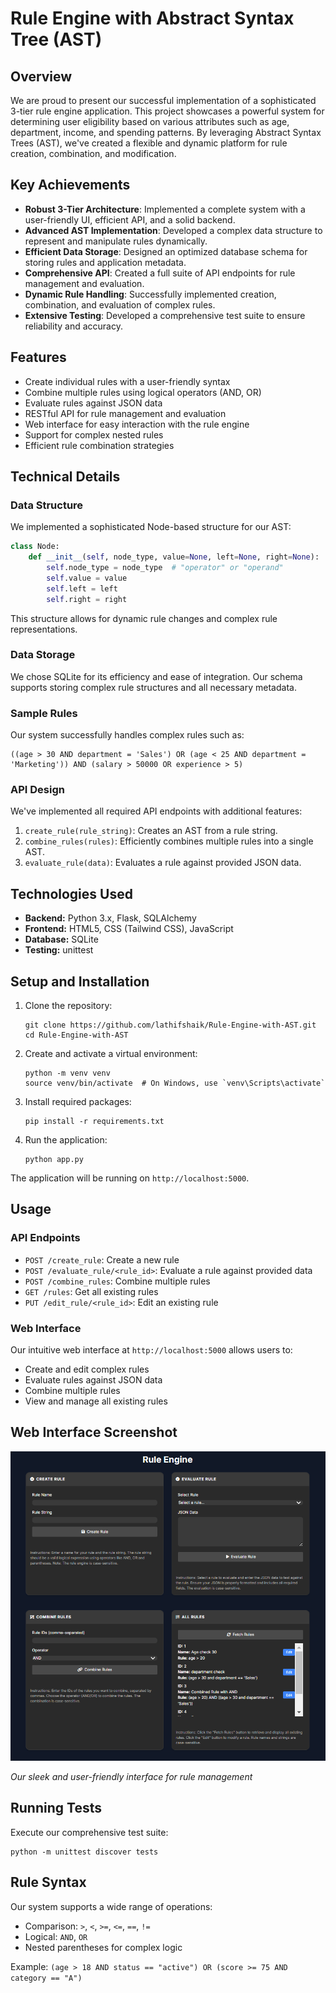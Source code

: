 # Rule Engine with Abstract Syntax Tree (AST)

## Overview

We are proud to present our successful implementation of a sophisticated 3-tier rule engine application. This project showcases a powerful system for determining user eligibility based on various attributes such as age, department, income, and spending patterns. By leveraging Abstract Syntax Trees (AST), we've created a flexible and dynamic platform for rule creation, combination, and modification.

## Key Achievements

- **Robust 3-Tier Architecture**: Implemented a complete system with a user-friendly UI, efficient API, and a solid backend.
- **Advanced AST Implementation**: Developed a complex data structure to represent and manipulate rules dynamically.
- **Efficient Data Storage**: Designed an optimized database schema for storing rules and application metadata.
- **Comprehensive API**: Created a full suite of API endpoints for rule management and evaluation.
- **Dynamic Rule Handling**: Successfully implemented creation, combination, and evaluation of complex rules.
- **Extensive Testing**: Developed a comprehensive test suite to ensure reliability and accuracy.

## Features

- Create individual rules with a user-friendly syntax
- Combine multiple rules using logical operators (AND, OR)
- Evaluate rules against JSON data
- RESTful API for rule management and evaluation
- Web interface for easy interaction with the rule engine
- Support for complex nested rules
- Efficient rule combination strategies

## Technical Details

### Data Structure

We implemented a sophisticated Node-based structure for our AST:

```python
class Node:
    def __init__(self, node_type, value=None, left=None, right=None):
        self.node_type = node_type  # "operator" or "operand"
        self.value = value
        self.left = left
        self.right = right
```

This structure allows for dynamic rule changes and complex rule representations.

### Data Storage

We chose SQLite for its efficiency and ease of integration. Our schema supports storing complex rule structures and all necessary metadata.

### Sample Rules

Our system successfully handles complex rules such as:

```
((age > 30 AND department = 'Sales') OR (age < 25 AND department = 'Marketing')) AND (salary > 50000 OR experience > 5)
```

### API Design

We've implemented all required API endpoints with additional features:

1. `create_rule(rule_string)`: Creates an AST from a rule string.
2. `combine_rules(rules)`: Efficiently combines multiple rules into a single AST.
3. `evaluate_rule(data)`: Evaluates a rule against provided JSON data.

## Technologies Used

- **Backend:** Python 3.x, Flask, SQLAlchemy
- **Frontend:** HTML5, CSS (Tailwind CSS), JavaScript
- **Database:** SQLite
- **Testing:** unittest

## Setup and Installation

1. Clone the repository:
   ```
   git clone https://github.com/lathifshaik/Rule-Engine-with-AST.git
   cd Rule-Engine-with-AST
   ```

2. Create and activate a virtual environment:
   ```
   python -m venv venv
   source venv/bin/activate  # On Windows, use `venv\Scripts\activate`
   ```

3. Install required packages:
   ```
   pip install -r requirements.txt
   ```

4. Run the application:
   ```
   python app.py
   ```

The application will be running on `http://localhost:5000`.

## Usage

### API Endpoints

- `POST /create_rule`: Create a new rule
- `POST /evaluate_rule/<rule_id>`: Evaluate a rule against provided data
- `POST /combine_rules`: Combine multiple rules
- `GET /rules`: Get all existing rules
- `PUT /edit_rule/<rule_id>`: Edit an existing rule

### Web Interface

Our intuitive web interface at `http://localhost:5000` allows users to:

- Create and edit complex rules
- Evaluate rules against JSON data
- Combine multiple rules
- View and manage all existing rules

## Web Interface Screenshot

![Rule Engine Web Interface](static/1.png)

*Our sleek and user-friendly interface for rule management*

## Running Tests

Execute our comprehensive test suite:

```
python -m unittest discover tests
```

## Rule Syntax

Our system supports a wide range of operations:

- Comparison: `>`, `<`, `>=`, `<=`, `==`, `!=`
- Logical: `AND`, `OR`
- Nested parentheses for complex logic

Example: `(age > 18 AND status == "active") OR (score >= 75 AND category == "A")`



